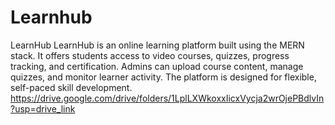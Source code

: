 # Learnhub
LearnHub LearnHub is an online learning platform built using the MERN stack. It offers students access to video courses, quizzes, progress tracking, and certification. Admins can upload course content, manage quizzes, and monitor learner activity. The platform is designed for flexible, self-paced skill development.
https://drive.google.com/drive/folders/1LplLXWkoxxIicxVycja2wrOjePBdlvIn?usp=drive_link
